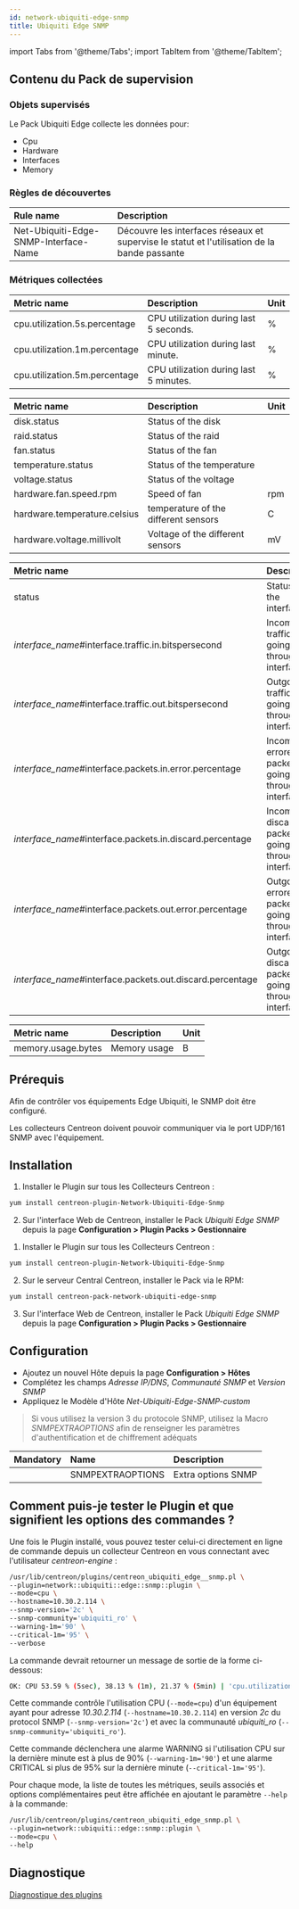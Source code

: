 ```yaml
---
id: network-ubiquiti-edge-snmp
title: Ubiquiti Edge SNMP
---
```

import Tabs from '@theme/Tabs';
import TabItem from '@theme/TabItem';


## Contenu du Pack de supervision

### Objets supervisés

Le Pack Ubiquiti Edge collecte les données pour:
* Cpu
* Hardware
* Interfaces
* Memory

### Règles de découvertes

<Tabs groupId="operating-systems">
<TabItem value="Services" label="Services">

| Rule name                             | Description                                                                                  |
| :------------------------------------ | :------------------------------------------------------------------------------------------- |
| Net-Ubiquiti-Edge-SNMP-Interface-Name | Découvre les interfaces réseaux et supervise le statut et l'utilisation de la bande passante |

</TabItem>
</Tabs>

### Métriques collectées

<Tabs groupId="operating-systems">
<TabItem value="Cpu" label="Cpu">

| Metric name                   | Description                            | Unit |
| :---------------------------- | :------------------------------------- |:---- |
| cpu.utilization.5s.percentage | CPU utilization during last 5 seconds. | %    |
| cpu.utilization.1m.percentage | CPU utilization during last minute.    | %    |
| cpu.utilization.5m.percentage | CPU utilization during last 5 minutes. | %    |

</TabItem>
<TabItem value="Hardware" label="Hardware">

| Metric name                   | Description                               | Unit |
|:----------------------------- |:----------------------------------------- |:---- |
| disk.status                   | Status of the disk                        |      |
| raid.status                   | Status of the raid                        |      |
| fan.status                    | Status of the fan                         |      |
| temperature.status            | Status of the temperature                 |      |
| voltage.status                | Status of the voltage                     |      |
| hardware.fan.speed.rpm        | Speed of fan                              | rpm  |
| hardware.temperature.celsius  | temperature of the different sensors      | C    |
| hardware.voltage.millivolt    | Voltage of the different sensors          | mV   |

</TabItem>
<TabItem value="Interfaces" label="Interfaces">

| Metric name                                                 | Description                                             | Unit |
|:----------------------------------------------------------- |:------------------------------------------------------- |:---- |
| status                                                      | Status of the interface                                 |      |
| *interface\_name*\#interface.traffic.in.bitspersecond       | Incoming traffic going through the interface.           | b/s  |
| *interface\_name*\#interface.traffic.out.bitspersecond      | Outgoing traffic going through the interface.           | b/s  |
| *interface\_name*\#interface.packets.in.error.percentage    | Incoming errored packets going through the interface.   | %    |
| *interface\_name*\#interface.packets.in.discard.percentage  | Incoming discarded packets going through the interface. | %    |
| *interface\_name*\#interface.packets.out.error.percentage   | Outgoing errored packets going through the interface.   | %    |
| *interface\_name*\#interface.packets.out.discard.percentage | Outgoing discarded packets going through the interface. | %    |

</TabItem>
<TabItem value="Memory" label="Memory">

| Metric name              | Description                | Unit |
| :----------------------- | :------------------------- |:---- |
| memory.usage.bytes       | Memory usage               | B    |

</TabItem>
</Tabs>

## Prérequis

Afin de contrôler vos équipements Edge Ubiquiti, le SNMP doit être configuré.

Les collecteurs Centreon doivent pouvoir communiquer via le port UDP/161 SNMP avec l'équipement.

## Installation

<Tabs groupId="operating-systems">
<TabItem value="online" label="Online License">

1. Installer le Plugin sur tous les Collecteurs Centreon :

```bash
yum install centreon-plugin-Network-Ubiquiti-Edge-Snmp
```

2. Sur l'interface Web de Centreon, installer le Pack *Ubiquiti Edge SNMP* depuis la page **Configuration > Plugin Packs > Gestionnaire**

</TabItem>
<TabItem value="offline" label="Offline License">

1. Installer le Plugin sur tous les Collecteurs Centreon :

```bash
yum install centreon-plugin-Network-Ubiquiti-Edge-Snmp
```

2. Sur le serveur Central Centreon, installer le Pack via le RPM:

```bash
yum install centreon-pack-network-ubiquiti-edge-snmp
```

3. Sur l'interface Web de Centreon, installer le Pack *Ubiquiti Edge SNMP* depuis la page **Configuration > Plugin Packs > Gestionnaire**

</TabItem>
</Tabs>

## Configuration

* Ajoutez un nouvel Hôte depuis la page **Configuration > Hôtes**
* Complétez les champs *Adresse IP/DNS*, *Communauté SNMP* et *Version SNMP*
* Appliquez le Modèle d'Hôte *Net-Ubiquiti-Edge-SNMP-custom*

> Si vous utilisez la version 3 du protocole SNMP, utilisez la Macro *SNMPEXTRAOPTIONS* afin de renseigner les paramètres
> d'authentification et de chiffrement adéquats

| Mandatory   | Name                    | Description                       |
| :---------- | :---------------------- | :---------------------------------|
|             | SNMPEXTRAOPTIONS        | Extra options SNMP                |

## Comment puis-je tester le Plugin et que signifient les options des commandes ?

Une fois le Plugin installé, vous pouvez tester celui-ci directement en ligne de commande depuis un collecteur Centreon en vous connectant avec l'utilisateur *centreon-engine* :

```bash
/usr/lib/centreon/plugins/centreon_ubiquiti_edge__snmp.pl \
--plugin=network::ubiquiti::edge::snmp::plugin \
--mode=cpu \
--hostname=10.30.2.114 \
--snmp-version='2c' \
--snmp-community='ubiquiti_ro' \
--warning-1m='90' \
--critical-1m='95' \
--verbose
```

La commande devrait retourner un message de sortie de la forme ci-dessous:

```bash
OK: CPU 53.59 % (5sec), 38.13 % (1m), 21.37 % (5min) | 'cpu.utilization.5s.percentage'=53.59%;;;0;100 'cpu.utilization.1m.percentage'=38.13%;0:90;0:95;0;100 'cpu.utilization.5m.percentage'=21.37%;;;0;100
```

Cette commande contrôle l'utilisation CPU (```--mode=cpu```) d'un équipement ayant pour adresse *10.30.2.114* (```--hostname=10.30.2.114```)
en version *2c* du protocol SNMP (```--snmp-version='2c'```) et avec la communauté *ubiquiti_ro* (```--snmp-community='ubiquiti_ro'```).

Cette commande déclenchera une alarme WARNING si l'utilisation CPU sur la dernière minute est à plus de 90% (```--warning-1m='90'```)
et une alarme CRITICAL si plus de 95% sur la dernière minute  (```--critical-1m='95'```).

Pour chaque mode, la liste de toutes les métriques, seuils associés et options complémentaires peut être affichée
en ajoutant le paramètre ```--help``` à la commande:

```bash
/usr/lib/centreon/plugins/centreon_ubiquiti_edge_snmp.pl \
--plugin=network::ubiquiti::edge::snmp::plugin \
--mode=cpu \
--help
```

## Diagnostique

[Diagnostique des plugins](../tutorials/troubleshooting-plugins)